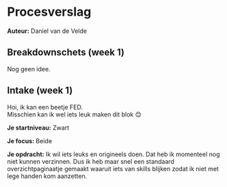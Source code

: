 # Procesverslag

**Auteur:** Daniel van de Velde

## Breakdownschets (week 1)

Nog geen idee.

## Intake (week 1)

Hoi, ik kan een beetje FED.  
Misschien kan ik wel iets leuk maken dit blok 😊

**Je startniveau:** Zwart

**Je focus:** Beide

**Je opdracht:** Ik wil iets leuks en origineels doen. Dat heb ik momenteel nog niet kunnen verzinnen. Dus ik heb maar snel een standaard overzichtpaginaatje gemaakt waaruit iets van skills blijken zodat ik niet met lege handen kom aanzetten.
